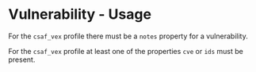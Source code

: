 # Vulnerability - Usage

For the `csaf_vex` profile there must be a `notes` property for a vulnerability.

For the `csaf_vex` profile at least one of the properties `cve` or `ids` must be present.
